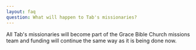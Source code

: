 ```yaml
---
layout: faq
question: What will happen to Tab's missionaries?
---
```

All Tab's missionaries will become part of the Grace Bible Church missions team and funding will continue the same way as it is being done now.